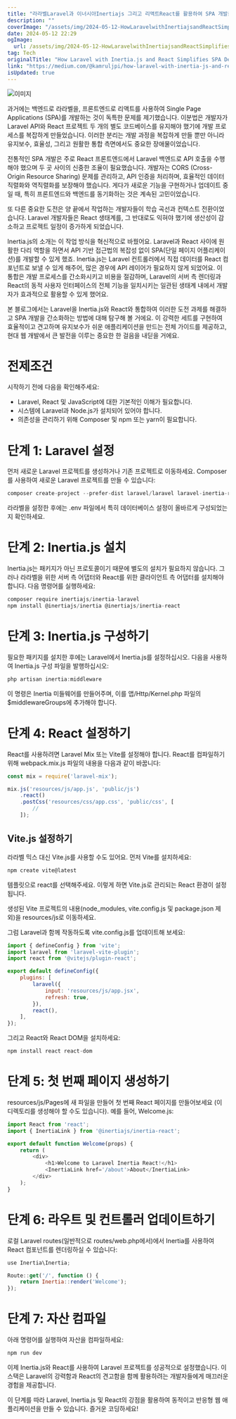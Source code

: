 ```yaml
---
title: "라라벨Laravel과 이너시아Inertiajs 그리고 리액트React를 활용하여 SPA 개발을 어떻게 간소화할 수 있는지"
description: ""
coverImage: "/assets/img/2024-05-12-HowLaravelwithInertiajsandReactSimplifiesSPADevelopment_0.png"
date: 2024-05-12 22:29
ogImage: 
  url: /assets/img/2024-05-12-HowLaravelwithInertiajsandReactSimplifiesSPADevelopment_0.png
tag: Tech
originalTitle: "How Laravel with Inertia.js and React Simplifies SPA Development"
link: "https://medium.com/@kamruljpi/how-laravel-with-inertia-js-and-react-simplifies-spa-development-0d5e93f6c5ee"
isUpdated: true
---
```





![이미지](/assets/img/2024-05-12-HowLaravelwithInertiajsandReactSimplifiesSPADevelopment_0.png)

과거에는 백엔드로 라라벨을, 프론트엔드로 리액트를 사용하여 Single Page Applications (SPA)를 개발하는 것이 독특한 문제를 제기했습니다. 이분법은 개발자가 Laravel API와 React 프로젝트 두 개의 별도 코드베이스를 유지해야 했기에 개발 프로세스를 복잡하게 만들었습니다. 이러한 분리는 개발 과정을 복잡하게 만들 뿐만 아니라 유지보수, 효율성, 그리고 원활한 통합 측면에서도 중요한 장애물이었습니다.

전통적인 SPA 개발은 주로 React 프론트엔드에서 Laravel 백엔드로 API 호출을 수행해야 했으며 두 곳 사이의 신중한 조율이 필요했습니다. 개발자는 CORS (Cross-Origin Resource Sharing) 문제를 관리하고, API 인증을 처리하며, 효율적인 데이터 직렬화와 역직렬화를 보장해야 했습니다. 게다가 새로운 기능을 구현하거나 업데이트 중일 때, 특히 프론트엔드와 백엔드를 동기화하는 것은 계속된 고민이었습니다.

또 다른 중요한 도전은 양 끝에서 작업하는 개발자들이 학습 곡선과 컨텍스트 전환이었습니다. Laravel 개발자들은 React 생태계를, 그 반대로도 익혀야 했기에 생산성이 감소하고 프로젝트 일정이 증가하게 되었습니다.



Inertia.js의 소개는 이 작업 방식을 혁신적으로 바꿨어요. Laravel과 React 사이에 원활한 다리 역할을 하면서 API 기반 접근법의 복잡성 없이 SPA(단일 페이지 어플리케이션)를 개발할 수 있게 했죠. Inertia.js는 Laravel 컨트롤러에서 직접 데이터를 React 컴포넌트로 보낼 수 있게 해주어, 많은 경우에 API 레이어가 필요하지 않게 되었어요. 이 통합은 개발 프로세스를 간소화시키고 비용을 절감하며, Laravel의 서버 측 렌더링과 React의 동적 사용자 인터페이스의 전체 기능을 일치시키는 일관된 생태계 내에서 개발자가 효과적으로 활용할 수 있게 했어요.

본 블로그에서는 Laravel을 Inertia.js와 React와 통합하여 이러한 도전 과제를 해결하고 SPA 개발을 간소화하는 방법에 대해 탐구해 볼 거에요. 이 강력한 세트를 구현하여 효율적이고 견고하며 유지보수가 쉬운 애플리케이션을 만드는 전체 가이드를 제공하고, 현대 웹 개발에서 큰 발전을 이루는 중요한 한 걸음을 내딛을 거에요.

# 전제조건

시작하기 전에 다음을 확인해주세요:



- Laravel, React 및 JavaScript에 대한 기본적인 이해가 필요합니다.
- 시스템에 Laravel과 Node.js가 설치되어 있어야 합니다.
- 의존성을 관리하기 위해 Composer 및 npm 또는 yarn이 필요합니다.

# 단계 1: Laravel 설정

먼저 새로운 Laravel 프로젝트를 생성하거나 기존 프로젝트로 이동하세요. Composer를 사용하여 새로운 Laravel 프로젝트를 만들 수 있습니다:

```js
composer create-project --prefer-dist laravel/laravel laravel-inertia-react
```



라라벨을 설정한 후에는 .env 파일에서 특히 데이터베이스 설정이 올바르게 구성되었는지 확인하세요.

# 단계 2: Inertia.js 설치

Inertia.js는 패키지가 아닌 프로토콜이기 때문에 별도의 설치가 필요하지 않습니다. 그러나 라라벨을 위한 서버 측 어댑터와 React를 위한 클라이언트 측 어댑터를 설치해야 합니다. 다음 명령어를 실행하세요:

```js
composer require inertiajs/inertia-laravel
npm install @inertiajs/inertia @inertiajs/inertia-react
```



# 단계 3: Inertia.js 구성하기

필요한 패키지를 설치한 후에는 Laravel에서 Inertia.js를 설정하십시오. 다음을 사용하여 Inertia.js 구성 파일을 발행하십시오:

```js
php artisan inertia:middleware
```

이 명령은 Inertia 미들웨어를 만들어주며, 이를 앱/Http/Kernel.php 파일의 $middlewareGroups에 추가해야 합니다.



# 단계 4: React 설정하기

React를 사용하려면 Laravel Mix 또는 Vite를 설정해야 합니다. React를 컴파일하기 위해 webpack.mix.js 파일의 내용을 다음과 같이 바꿉니다:

```js
const mix = require('laravel-mix');

mix.js('resources/js/app.js', 'public/js')
    .react()
    .postCss('resources/css/app.css', 'public/css', [
        //
    ]);
```

## Vite.js 설정하기



라라벨 믹스 대신 Vite.js를 사용할 수도 있어요. 먼저 Vite를 설치하세요:

```js
npm create vite@latest
```

템플릿으로 react를 선택해주세요. 이렇게 하면 Vite.js로 관리되는 React 환경이 설정됩니다.

생성된 Vite 프로젝트의 내용(node_modules, vite.config.js 및 package.json 제외)을 resources/js로 이동하세요.



그럼 Laravel과 함께 작동하도록 vite.config.js를 업데이트해 보세요:

```js
import { defineConfig } from 'vite';
import laravel from 'laravel-vite-plugin';
import react from '@vitejs/plugin-react';

export default defineConfig({
    plugins: [
        laravel({
            input: 'resources/js/app.jsx',
            refresh: true,
        }),
        react(),
    ],
});
```

그리고 React와 React DOM을 설치하세요:

```js
npm install react react-dom
```



# 단계 5: 첫 번째 페이지 생성하기

resources/js/Pages에 새 파일을 만들어 첫 번째 React 페이지를 만들어보세요 (이 디렉토리를 생성해야 할 수도 있습니다). 예를 들어, Welcome.js:

```js
import React from 'react';
import { InertiaLink } from '@inertiajs/inertia-react';

export default function Welcome(props) {
    return (
        <div>
            <h1>Welcome to Laravel Inertia React!</h1>
            <InertiaLink href='/about'>About</InertiaLink>
        </div>
    );
}
```

# 단계 6: 라우트 및 컨트롤러 업데이트하기



로컬 Laravel routes(일반적으로 routes/web.php에서)에서 Inertia를 사용하여 React 컴포넌트를 렌더링하실 수 있습니다:

```js
use Inertia\Inertia;

Route::get('/', function () {
    return Inertia::render('Welcome');
});
```

# 단계 7: 자산 컴파일

아래 명령어를 실행하여 자산을 컴파일하세요:



```js
npm run dev
```

이제 Inertia.js와 React를 사용하여 Laravel 프로젝트를 성공적으로 설정했습니다. 이 스택은 Laravel의 강력함과 React의 견고함을 함께 활용하려는 개발자들에게 매끄러운 경험을 제공합니다.

이 단계를 따라 Laravel, Inertia.js 및 React의 강점을 활용하여 동적이고 반응형 웹 애플리케이션을 만들 수 있습니다. 즐거운 코딩하세요!